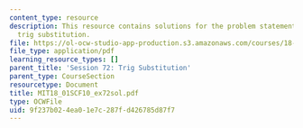 ```yaml
---
content_type: resource
description: This resource contains solutions for the problem statements related to
  trig substitution.
file: https://ol-ocw-studio-app-production.s3.amazonaws.com/courses/18-01sc-single-variable-calculus-fall-2010/9f237b024ea01e7c287fd426785d87f7_MIT18_01SCF10_ex72sol.pdf
file_type: application/pdf
learning_resource_types: []
parent_title: 'Session 72: Trig Substitution'
parent_type: CourseSection
resourcetype: Document
title: MIT18_01SCF10_ex72sol.pdf
type: OCWFile
uid: 9f237b02-4ea0-1e7c-287f-d426785d87f7
---
```

